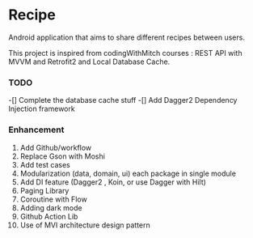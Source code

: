 # Recipe
Android application that aims to share different recipes between users.

This project is inspired from codingWithMitch courses : REST API with MVVM and Retrofit2 and Local Database Cache.

### TODO
-[] Complete the database cache stuff
-[] Add Dagger2 Dependency Injection framework

### Enhancement
1. Add Github/workflow
2. Replace Gson with Moshi
3. Add test cases
4. Modularization (data, domain, ui) each package in single module
5. Add DI feature (Dagger2 , Koin, or use Dagger with Hilt)
6. Paging Library
7. Coroutine with Flow
8. Adding dark mode
9. Github Action Lib
10. Use of MVI architecture design pattern
